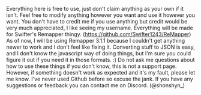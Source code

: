 Everything here is free to use, just don't claim anything as your own if it isn't. 
Feel free to modify anything however you want and use it however you want. 
You don't have to credit me if you use anything but credit would be very much appreciated, I like seeing my username. 
Everything will be made for Swifter's Remapper thingy. (https://github.com/Swifter1243/ReMapper)
As of now, I will be using Remapper 3.1.1 because I couldn't get anything newer to work and I don't feel like fixing it.
Converting stuff to JSON is easy, and I don't know the javascript way of doing things, but I'm sure you could figure it out if you need it in those formats. :)
Do not ask me questions about how to use these things if you don't know, this is not a support page. 
However, if something doesn't work as expected and it's my fault, please let me know.
I've never used Github before so excuse the jank. 
If you have any suggestions or feedback you can contact me on Discord. (@shonshyn_)

